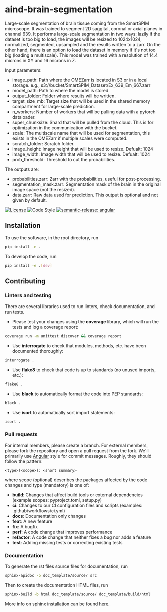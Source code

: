 # aind-brain-segmentation

Large-scale segmentation of brain tissue coming from the SmartSPIM microscope. It was trained to segment 2D saggital, coronal or axial planes in channel 639. It performs large-scale segmentation in two ways: lazily if the dataset is too big to load, the images will be resized to 1024x1024, normalized, segmented, upsampled and the results written to a zarr. On the other hand, there is an option to load the dataset in memory if it's not too big (loading a multiscale). This model was trained with a resolution of 14.4 microns in XY and 16 microns in Z.

Input parameters:

- image_path: Path where the OMEZarr is located in S3 or in a local storage. e.g., s3://bucket/SmartSPIM_Dataset/Ex_639_Em_667.zarr
- model_path: Path to where the model is stored.
- output_folder: Folder where results will be written.
- target_size_mb: Target size that will be used in the shared memory compartment for large-scale prediction.
- n_workers: Number of workers that will be pulling data with a pytorch dataloader.
- super_chunksize: Shard that will be pulled from the cloud. This is for optimization in the communication with the bucket.
- scale: The multiscale name that will be used for segmentation, this exists in the OMEZarr if multiple scales were computed.
- scratch_folder: Scratch folder.
- image_height: Image height that will be used to resize. Defualt: 1024
- image_width: Image width that will be used to resize. Defualt: 1024
- prob_threshold: Threshold to cut the probabilities.

The outputs are:

- probabilities.zarr: Zarr with the probabilities, useful for post-processing.
- segmentation_mask.zarr: Segmentation mask of the brain in the original image space (not the resized).
- data.zarr: Raw data used for prediction. This output is optional and not given by default.

[![License](https://img.shields.io/badge/license-MIT-brightgreen)](LICENSE)
![Code Style](https://img.shields.io/badge/code%20style-black-black)
[![semantic-release: angular](https://img.shields.io/badge/semantic--release-angular-e10079?logo=semantic-release)](https://github.com/semantic-release/semantic-release)

## Installation
To use the software, in the root directory, run
```bash
pip install -e .
```

To develop the code, run
```bash
pip install -e .[dev]
```

## Contributing

### Linters and testing

There are several libraries used to run linters, check documentation, and run tests.

- Please test your changes using the **coverage** library, which will run the tests and log a coverage report:

```bash
coverage run -m unittest discover && coverage report
```

- Use **interrogate** to check that modules, methods, etc. have been documented thoroughly:

```bash
interrogate .
```

- Use **flake8** to check that code is up to standards (no unused imports, etc.):
```bash
flake8 .
```

- Use **black** to automatically format the code into PEP standards:
```bash
black .
```

- Use **isort** to automatically sort import statements:
```bash
isort .
```

### Pull requests

For internal members, please create a branch. For external members, please fork the repository and open a pull request from the fork. We'll primarily use [Angular](https://github.com/angular/angular/blob/main/CONTRIBUTING.md#commit) style for commit messages. Roughly, they should follow the pattern:
```text
<type>(<scope>): <short summary>
```

where scope (optional) describes the packages affected by the code changes and type (mandatory) is one of:

- **build**: Changes that affect build tools or external dependencies (example scopes: pyproject.toml, setup.py)
- **ci**: Changes to our CI configuration files and scripts (examples: .github/workflows/ci.yml)
- **docs**: Documentation only changes
- **feat**: A new feature
- **fix**: A bugfix
- **perf**: A code change that improves performance
- **refactor**: A code change that neither fixes a bug nor adds a feature
- **test**: Adding missing tests or correcting existing tests

### Documentation
To generate the rst files source files for documentation, run
```bash
sphinx-apidoc -o doc_template/source/ src 
```
Then to create the documentation HTML files, run
```bash
sphinx-build -b html doc_template/source/ doc_template/build/html
```
More info on sphinx installation can be found [here](https://www.sphinx-doc.org/en/master/usage/installation.html).
